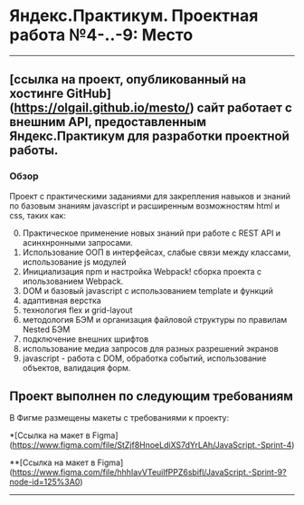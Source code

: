 # Яндекс.Практикум. Проектная работа №4-..-9: Место

------------------------------
[ссылка на проект, опубликованный на хостинге GitHub] (https://olgail.github.io/mesto/)
сайт работает с внешним API, предоставленным Яндекс.Практикум для разработки проектной работы.
------------------------------
### Обзор

Проект с практическими заданиями для закрепления навыков и знаний по базовым знаниям javascript и расширенным возможностям html и css, таких как:

0. Практическое применение новых знаний при работе с REST API и асинхнронными запросами.
1. Использование ООП в интерфейсах, слабые связи между классами, использование js модулей
2. Инициализация npm и настройка Webpack! сборка проекта с ипользованием Webpack.
3. DOM и базовый javascript с использованием template и функций
4. адаптивная верстка
5. технология flex и grid-layout
6. методология БЭМ и организация файловой структуры по правилам Nested БЭМ
7. подключение внешних шрифтов
8. использование медиа запросов для разных разрешений экранов
9. javascript - работа с DOM, обработка событий, использование объектов, валидация форм.



**Проект выполнен по следующим требованиям**
------------------------------
В Фигме размещены макеты с требованиями к проекту:

*[Ссылка на макет в Figma]
(https://www.figma.com/file/StZjf8HnoeLdiXS7dYrLAh/JavaScript.-Sprint-4)

**[Ссылка на макет в Figma] 
(https://www.figma.com/file/hhhIavVTeuilfPPZ6sbifl/JavaScript.-Sprint-9?node-id=125%3A0)


-----------------------------------------------
